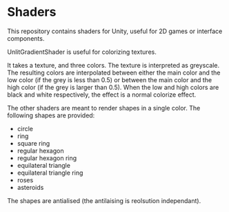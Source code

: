 # Shaders
This repository contains shaders for Unity, useful for 2D games or interface components.

UnlitGradientShader is useful for colorizing textures.

It takes a texture, and three colors. The texture is interpreted as greyscale. The resulting colors are interpolated between either the main color and the low color (if the grey is less than 0.5) or between the main color and the high color (if the grey is larger than 0.5). When the low and high colors are black and white respectively, the effect is a normal colorize effect.

The other shaders are meant to render shapes in a single color. The following shapes are provided:
  * circle
  * ring
  * square ring
  * regular hexagon 
  * regular hexagon ring
  * equilateral triangle
  * equilateral triangle ring
  * roses
  * asteroids

The shapes are antialised (the antilaising is reolsution independant).
